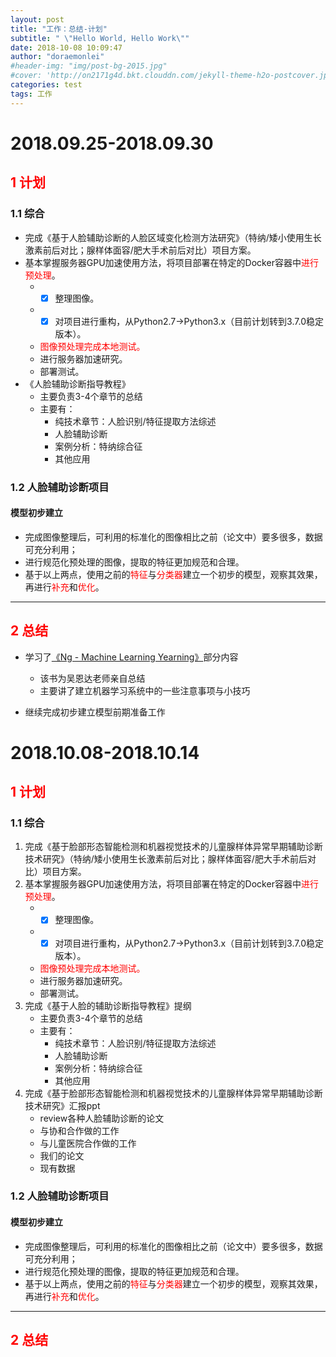 ```yaml
---
layout: post
title: "工作：总结-计划"
subtitle: " \"Hello World, Hello Work\""
date: 2018-10-08 10:09:47
author: "doraemonlei"
#header-img: "img/post-bg-2015.jpg"
#cover: 'http://on2171g4d.bkt.clouddn.com/jekyll-theme-h2o-postcover.jpg'
categories: test
tags: 工作
---
```


# <span id="7">2018.09.25-2018.09.30</span>
## <font color = "red">1 计划</font>
### 1.1 综合
- 完成《基于人脸辅助诊断的人脸区域变化检测方法研究》（特纳/矮小使用生长激素前后对比；腺样体面容/肥大手术前后对比）项目方案。
- 基本掌握服务器GPU加速使用方法，将项目部署在特定的Docker容器中<font color='red'>进行预处理</font>。
    - - [x] 整理图像。
    - - [x] 对项目进行重构，从Python2.7->Python3.x（目前计划转到3.7.0稳定版本）。
    - <font color='red'>图像预处理完成本地测试。</font>
    - 进行服务器加速研究。
    - 部署测试。
- 《人脸辅助诊断指导教程》
    - 主要负责3-4个章节的总结
    - 主要有：
        - 纯技术章节：人脸识别/特征提取方法综述
        - 人脸辅助诊断
        - 案例分析：特纳综合征
        - 其他应用

### 1.2 人脸辅助诊断项目
#### 模型初步建立
- 完成图像整理后，可利用的标准化的图像相比之前（论文中）要多很多，数据可充分利用；
- 进行规范化预处理的图像，提取的特征更加规范和合理。
- 基于以上两点，使用之前的<font color='red'>特征</font>与<font color='red'>分类器</font>建立一个初步的模型，观察其效果，再进行<font color='red'>补充</font>和<font color='red'>优化</font>。

---

## <font color = "red">2 总结</font>
- 学习了[《Ng - Machine Learning Yearning》](https://note.youdao.com/share/?id=71cbe034cae2b331db0dc9f7e7cc1eb5&type=notebook#/F75834EEAA6B4CEDA46461CCE901C6EB)部分内容
    - 该书为吴恩达老师亲自总结
    - 主要讲了建立机器学习系统中的一些注意事项与小技巧

- 继续完成初步建立模型前期准备工作
# <span id="8">2018.10.08-2018.10.14</span>
## <font color = "red">1 计划</font>
### 1.1 综合
1. 完成《基于脸部形态智能检测和机器视觉技术的儿童腺样体异常早期辅助诊断技术研究》（特纳/矮小使用生长激素前后对比；腺样体面容/肥大手术前后对比）项目方案。
2. 基本掌握服务器GPU加速使用方法，将项目部署在特定的Docker容器中<font color='red'>进行预处理</font>。
    - - [x] 整理图像。
    - - [x] 对项目进行重构，从Python2.7->Python3.x（目前计划转到3.7.0稳定版本）。
    - <font color='red'>图像预处理完成本地测试。</font>
    - 进行服务器加速研究。
    - 部署测试。
3. 完成《基于人脸的辅助诊断指导教程》提纲
    - 主要负责3-4个章节的总结
    - 主要有：
        - 纯技术章节：人脸识别/特征提取方法综述
        - 人脸辅助诊断
        - 案例分析：特纳综合征
        - 其他应用
4. 完成《基于脸部形态智能检测和机器视觉技术的儿童腺样体异常早期辅助诊断技术研究》汇报ppt
    - review各种人脸辅助诊断的论文
    - 与协和合作做的工作
    - 与儿童医院合作做的工作
    - 我们的论文
    - 现有数据

### 1.2 人脸辅助诊断项目
#### 模型初步建立
- 完成图像整理后，可利用的标准化的图像相比之前（论文中）要多很多，数据可充分利用；
- 进行规范化预处理的图像，提取的特征更加规范和合理。
- 基于以上两点，使用之前的<font color='red'>特征</font>与<font color='red'>分类器</font>建立一个初步的模型，观察其效果，再进行<font color='red'>补充</font>和<font color='red'>优化</font>。

---

## <font color = "red">2 总结</font>